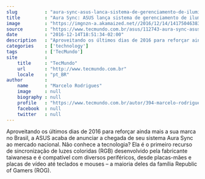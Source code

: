 ```yaml
---
slug          : "aura-sync-asus-lanca-sistema-de-gerenciamento-de-iluminacao-led-no-brasil"
title         : "Aura Sync: ASUS lança sistema de gerenciamento de iluminação LED no Brasil"
image         : "https://imgnzn-a.akamaized.net//2016/12/14/14175046383298-t1200x480.jpg"
source        : "https://www.tecmundo.com.br/asus/112743-aura-sync-asus-lanca-sistema-gerenciamento-iluminacao-led-brasil.htm"
date          : "2016-12-14T18:51:34-02:00"
description   : "Aproveitando os últimos dias de 2016 para reforçar ainda mais a sua marca no Brasil, a ASUS acaba de anunciar a chegada de seu sistema Aura Sync ao mercado nacional. Não conhece a tecnologia? Ela é o primeiro recurso de sincronização de luzes coloridas (RGB) desenvolvido pela fabricante taiwanesa e é compatível com diversos periféricos, desde placas-mães e placas de vídeo até teclados e mouses – a maioria deles da família Republic of Gamers (ROG)."
categories    : ['technology']
tags          : ['TecMundo']
site          :
    title     : "TecMundo"
    url       : "http://www.tecmundo.com.br"
    locale    : "pt_BR"
author        :
    name      : "Marcelo Rodrigues"
    image     : null
    biography : null
    profile   : "https://www.tecmundo.com.br/autor/394-marcelo-rodrigues/"
    facebook  : null
    twitter   : null
---
```


Aproveitando os últimos dias de 2016 para reforçar ainda mais a sua marca no Brasil, a ASUS acaba de anunciar a chegada de seu sistema Aura Sync ao mercado nacional. Não conhece a tecnologia? Ela é o primeiro recurso de sincronização de luzes coloridas (RGB) desenvolvido pela fabricante taiwanesa e é compatível com diversos periféricos, desde placas-mães e placas de vídeo até teclados e mouses – a maioria deles da família Republic of Gamers (ROG).
